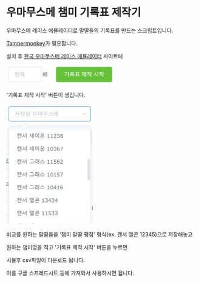 # 우마무스메 챔미 기록표 제작기
우마무스메 레이스 에뮬레이터로 말딸들의 기록표를 만드는 스크립트입니다.

[Tampermonkey](https://chrome.google.com/webstore/detail/tampermonkey/dhdgffkkebhmkfjojejmpbldmpobfkfo)가 필요합니다.

설치 후 [한국 우마무스메 레이스 에뮬레이터](http://race-ko.wf-calc.net/#/champions-meeting) 사이트에

![](./버튼.png)

'기록표 제작 시작' 버튼이 생깁니다.

![](./저장형식.png)

비교를 원하는 말딸들을 '챔미 말딸 평점' 형식(ex. 캔서 엘콘 12345)으로 저장해놓고

원하는 챔미명을 적고 '기록표 제작 시작' 버튼을 누르면

시뮬후 csv파일이 다운로드 됩니다.

이를 구글 스프레드시트 등에 가져와서 사용하시면 됩니다.
